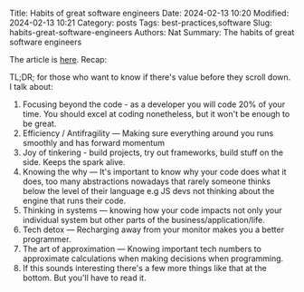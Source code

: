 Title: Habits of great software engineers
Date: 2024-02-13 10:20
Modified: 2024-02-13 10:21
Category: posts
Tags: best-practices,software
Slug: habits-great-software-engineers
Authors: Nat
Summary: The habits of great software engineers

The article is [here](https://vadimkravcenko.com/shorts/habits-of-great-software-engineers/). Recap:

TL;DR; for those who want to know if there's value before they scroll down. I talk about:

1. Focusing beyond the code - as a developer you will code 20% of your time. You should excel at coding nonetheless, but it won't be enough to be great.
2. Efficiency / Antifragility — Making sure everything around you runs smoothly and has forward momentum
3. Joy of tinkering - build projects, try out frameworks, build stuff on the side. Keeps the spark alive.
4. Knowing the why — It's important to know why your code does what it does, too many abstractions nowadays that rarely someone thinks below the level of their language e.g JS devs not thinking about the engine that runs their code.
5. Thinking in systems — knowing how your code impacts not only your individual system but other parts of the business/application/life.
6. Tech detox — Recharging away from your monitor makes you a better programmer.
7. The art of approximation — Knowing important tech numbers to approximate calculations when making decisions when programming.
8. If this sounds interesting there's a few more things like that at the bottom. But you'll have to read it.
